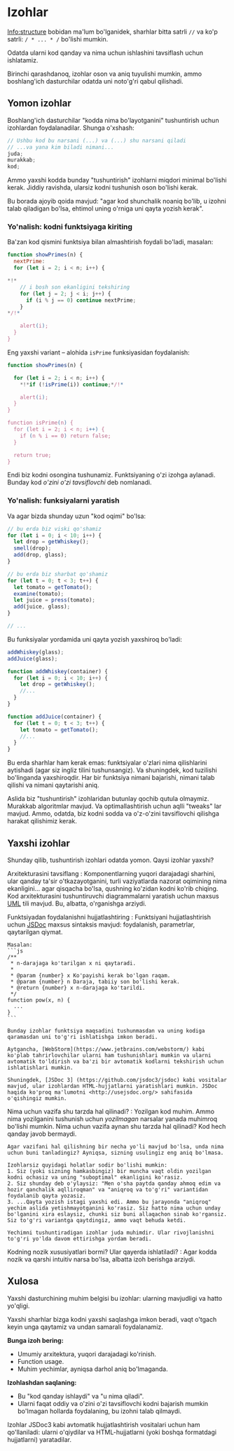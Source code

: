 # Izohlar

<Info:structure> bobidan ma'lum bo'lganidek, sharhlar bitta satrli `//` va ko'p satrli: `/ * ... * /` bo'lishi mumkin.

Odatda ularni kod qanday va nima uchun ishlashini tavsiflash uchun ishlatamiz.

Birinchi qarashdanoq, izohlar oson va aniq tuyulishi mumkin, ammo boshlang'ich dasturchilar odatda uni noto'g'ri qabul qilishadi.

## Yomon izohlar

Boshlang'ich dasturchilar "kodda nima bo'layotganini" tushuntirish uchun izohlardan foydalanadilar. Shunga o'xshash:

```js
// Ushbu kod bu narsani (...) va (...) shu narsani qiladi
// ...va yana kim biladi nimani...
juda;
murakkab;
kod;
```

Ammo yaxshi kodda bunday "tushuntirish" izohlarni miqdori minimal bo'lishi kerak. Jiddiy ravishda, ularsiz kodni tushunish oson bo'lishi kerak.

Bu borada ajoyib qoida mavjud: "agar kod shunchalik noaniq bo'lib, u izohni talab qiladigan bo'lsa, ehtimol uning o'rniga uni qayta yozish kerak".

### Yo'nalish: kodni funktsiyaga kiriting

Ba'zan kod qismini funktsiya bilan almashtirish foydali bo'ladi, masalan:

```js
function showPrimes(n) {
  nextPrime:
  for (let i = 2; i < n; i++) {

*!*
    // i bosh son ekanligini tekshiring
    for (let j = 2; j < i; j++) {
      if (i % j == 0) continue nextPrime;
    }
*/!*

    alert(i);
  }
}
```

Eng yaxshi variant – alohida `isPrime` funksiyasidan foydalanish:

```js
function showPrimes(n) {

  for (let i = 2; i < n; i++) {
    *!*if (!isPrime(i)) continue;*/!*

    alert(i);
  }
}

function isPrime(n) {
  for (let i = 2; i < n; i++) {
    if (n % i == 0) return false;
  }

  return true;
}
```

Endi biz kodni osongina tushunamiz. Funktsiyaning o'zi izohga aylanadi. Bunday kod _o'zini o'zi tavsiflovchi_ deb nomlanadi.

### Yo'nalish: funksiyalarni yaratish

Va agar bizda shunday uzun "kod oqimi" bo'lsa:

```js
// bu erda biz viski qo'shamiz
for (let i = 0; i < 10; i++) {
  let drop = getWhiskey();
  smell(drop);
  add(drop, glass);
}

// bu erda biz sharbat qo'shamiz
for (let t = 0; t < 3; t++) {
  let tomato = getTomato();
  examine(tomato);
  let juice = press(tomato);
  add(juice, glass);
}

// ...
```

Bu funksiyalar yordamida uni qayta yozish yaxshiroq bo'ladi:

```js
addWhiskey(glass);
addJuice(glass);

function addWhiskey(container) {
  for (let i = 0; i < 10; i++) {
    let drop = getWhiskey();
    //...
  }
}

function addJuice(container) {
  for (let t = 0; t < 3; t++) {
    let tomato = getTomato();
    //...
  }
}
```

Bu erda sharhlar ham kerak emas: funktsiyalar o'zlari nima qilishlarini aytishadi (agar siz ingliz tilini tushunsangiz). Va shuningdek, kod tuzilishi bo'linganda yaxshiroqdir. Har bir funktsiya nimani bajarishi, nimani talab qilishi va nimani qaytarishi aniq.

Aslida biz "tushuntirish" izohlaridan butunlay qochib qutula olmaymiz. Murakkab algoritmlar mavjud. Va optimallashtirish uchun aqlli "tweaks" lar mavjud. Ammo, odatda, biz kodni sodda va o'z-o'zini tavsiflovchi qilishga harakat qilishimiz kerak.

## Yaxshi izohlar

Shunday qilib, tushuntirish izohlari odatda yomon. Qaysi izohlar yaxshi?

Arxitekturasini tavsiflang
: Komponentlarning yuqori darajadagi sharhini, ular qanday ta'sir o'tkazayotganini, turli vaziyatlarda nazorat oqimining nima ekanligini... agar qisqacha bo'lsa, qushning ko'zidan kodni ko'rib chiqing. Kod arxitekturasini tushuntiruvchi diagrammalarni yaratish uchun maxsus [UML](http://wikipedia.org/wiki/Unified_Modeling_Language) tili mavjud. Bu, albatta, o'rganishga arziydi.

Funktsiyadan foydalanishni hujjatlashtiring
: Funktsiyani hujjatlashtirish uchun [JSDoc](http://en.wikipedia.org/wiki/JSDoc) maxsus sintaksis mavjud: foydalanish, parametrlar, qaytarilgan qiymat.

    Masalan:
    ```js
    /**
     * n-darajaga ko'tarilgan x ni qaytaradi.
     *
     * @param {number} x Ko'payishi kerak bo'lgan raqam.
     * @param {number} n Daraja, tabiiy son bo'lishi kerak.
     * @return {number} x n-darajaga ko'tarildi.
     */
    function pow(x, n) {
      ...
    }
    ```

    Bunday izohlar funktsiya maqsadini tushunmasdan va uning kodiga qaramasdan uni to'g'ri ishlatishga imkon beradi.

    Aytgancha, [WebStorm](https://www.jetbrains.com/webstorm/) kabi ko'plab tahrirlovchilar ularni ham tushunishlari mumkin va ularni avtomatik to'ldirish va ba'zi bir avtomatik kodlarni tekshirish uchun ishlatishlari mumkin.

    Shuningdek, [JSDoc 3] (https://github.com/jsdoc3/jsdoc) kabi vositalar mavjud, ular izohlardan HTML-hujjatlarni yaratishlari mumkin. JSDoc haqida ko'proq ma'lumotni <http://usejsdoc.org/> sahifasida o'qishingiz mumkin.

Nima uchun vazifa shu tarzda hal qilinadi?
: Yozilgan kod muhim. Ammo nima yozilganini tushunish uchun _yozilmagan_ narsalar yanada muhimroq bo'lishi mumkin. Nima uchun vazifa aynan shu tarzda hal qilinadi? Kod hech qanday javob bermaydi.

    Agar vazifani hal qilishning bir necha yo'li mavjud bo'lsa, unda nima uchun buni tanladingiz? Ayniqsa, sizning usulingiz eng aniq bo'lmasa.

    Izohlarsiz quyidagi holatlar sodir bo'lishi mumkin:
    1. Siz (yoki sizning hamkasbingiz) bir muncha vaqt oldin yozilgan kodni ochasiz va uning "suboptimal" ekanligini ko'rasiz.
    2. Siz shunday deb o'ylaysiz: "Men o'sha paytda qanday ahmoq edim va hozir qanchalik aqlliroqman" va "aniqroq va to'g'ri" variantidan foydalanib qayta yozasiz.
    3. ...Qayta yozish istagi yaxshi edi. Ammo bu jarayonda "aniqroq" yechim aslida yetishmayotganini ko'rasiz. Siz hatto nima uchun unday bo'lganini xira eslaysiz, chunki siz buni allaqachon sinab ko'rgansiz. Siz to'g'ri variantga qaytdingiz, ammo vaqt behuda ketdi.

    Yechimni tushuntiradigan izohlar juda muhimdir. Ular rivojlanishni to'g'ri yo'lda davom ettirishga yordam beradi.

Kodning nozik xususiyatlari bormi? Ular qayerda ishlatiladi?
: Agar kodda nozik va qarshi intuitiv narsa bo'lsa, albatta izoh berishga arziydi.

## Xulosa

Yaxshi dasturchining muhim belgisi bu izohlar: ularning mavjudligi va hatto yo'qligi.

Yaxshi sharhlar bizga kodni yaxshi saqlashga imkon beradi, vaqt o'tgach keyin unga qaytamiz va undan samarali foydalanamiz.

**Bunga izoh bering:**

- Umumiy arxitektura, yuqori darajadagi ko'rinish.
- Function usage.
- Muhim yechimlar, ayniqsa darhol aniq bo'lmaganda.

**Izohlashdan saqlaning:**

- Bu "kod qanday ishlaydi" va "u nima qiladi".
- Ularni faqat oddiy va o'zini o'zi tavsiflovchi kodni bajarish mumkin bo'lmagan hollarda foydalaning, bu izohni talab qilmaydi.

Izohlar JSDoc3 kabi avtomatik hujjatlashtirish vositalari uchun ham qo'llaniladi: ularni o'qiydilar va HTML-hujjatlarni (yoki boshqa formatdagi hujjatlarni) yaratadilar.
